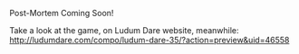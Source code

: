 Post-Mortem Coming Soon!

Take a look at the game, on Ludum Dare website, meanwhile:
<http://ludumdare.com/compo/ludum-dare-35/?action=preview&uid=46558>